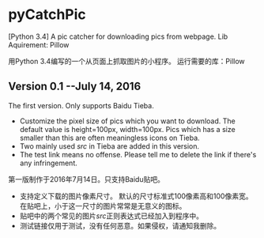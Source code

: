 # pyCatchPic
[Python 3.4] A pic catcher for downloading pics from webpage. 
Lib Aquirement: Pillow

用Python 3.4编写的一个从页面上抓取图片的小程序。
运行需要的库：Pillow

## Version 0.1 --July 14, 2016
The first version. Only supports Baidu Tieba. 
- Customize the pixel size of pics which you want to download. 
The default value is height=100px, width=100px. Pics which has a size smaller than this are often meaningless icons on Tieba.
- Two mainly used *src* in Tieba are added in this version. 
- The test link means no offense. Please tell me to delete the link if there's any infringement. 

第一版制作于2016年7月14日。只支持Baidu贴吧。
- 支持定义下载的图片像素尺寸。
默认的尺寸标准式100像素高和100像素宽。在贴吧上，小于这一尺寸的图片常常是无意义的图标。
- 贴吧中的两个常见的图片*src*正则表达式已经加入到程序中。
- 测试链接仅用于测试，没有任何恶意。如果侵权，请通知我删除。
